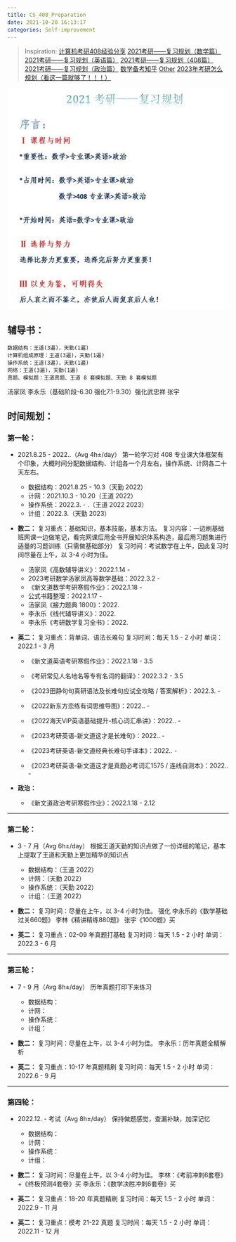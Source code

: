 ```yaml
---
title: CS_408_Preparation
date: 2021-10-20 16:13:17
categories: Self-improvement
---
```

> Inspiration: [计算机考研408经验分享](https://www.bilibili.com/read/cv1390434)
[2021考研——复习规划（数学篇）](https://zhuanlan.zhihu.com/p/110640156)
[2021考研——复习规划（英语篇）](https://zhuanlan.zhihu.com/p/109547391)
[2021考研——复习规划（408篇）](https://zhuanlan.zhihu.com/p/122469340)
[2021考研——复习规划（政治篇）](https://zhuanlan.zhihu.com/p/122469340)
[数学备考知乎](https://www.zhihu.com/question/438313878)
[Other](https://www.cxyzjd.com/article/qq_41618424/105847208#__2021_54)
[2023年考研怎么规划（看这一篇就够了！！！）](https://zhuanlan.zhihu.com/p/357275062)

![](/images/CS_408.jpg)


## 辅导书：
	数据结构：王道(3遍)，天勤(1遍)
	计算机组成原理：王道(3遍)，天勤(1遍)
	操作系统：王道(3遍)，天勤(1遍)
	网络：王道(3遍)，天勤(1遍)
	真题、模拟题：王道真题、王道 8 套模拟题、天勤 8 套模拟题
汤家凤 李永乐（基础阶段-6.30 强化7.1-9.30）强化武忠祥 张宇


## 时间规划：
### 第一轮：
- 2021.8.25 - 2022..（Avg 4h±/day）
第一轮学习对 408 专业课大体框架有个印象，大概时间分配数据结构、计组各一个月左右，操作系统、计网各二十天左右。
	- 数据结构：2021.8.25 - 10.3（天勤 2022）
	- 计网：2021.10.3 - 10.20（王道 2022）
	- 操作系统：2022.3. - .（王道 2022 2023）
	- 计组：2022.3.（天勤 2023）


- **数二：**
复习重点：基础知识，基本技能，基本方法。
复习内容：一边刷基础班网课一边做笔记，看完网课后用全书开展知识体系构造，最后用习题集进行适量的习题训练（只需做基础部分）
复习时间：考试数学在上午，因此复习时间尽量在上午，以 3-4 小时为佳。
	- 汤家凤《高数辅导讲义》：2022.1.14 - 
	- 2023考研数学汤家凤高等数学基础：2022.3.2 - 
	- 《新文道数学考研寒假作业》：2022.1.18 - 
	- 公式书籍整理：2022.1.17 - 
	- 汤家凤《接力题典 1800》：2022.
	- 李永乐《线代辅导讲义》：2022.
	- 李永乐《考研数学复习全书》：2022.


- **英二：**
复习重点：背单词、语法长难句
复习时间：每天 1.5 - 2 小时
单词：2022.1 - 3 月
	- 《新文道英语考研寒假作业》：2022.1.18 - 3.5
	- 《考研常见人名地名等专有名词的翻译》：2022.3.2 - 3.5
	- 《2023田静句句真研语法及长难句应试全攻略 / 答案解析》：2022.3. - 
	- 《2022新东方恋练有词思维导图》：2022.. - 

	- 《2022海天VIP英语基础提升-核心词汇串讲》：2022.. - 
	- 《2023考研英语-新文道这才是长难句》：2022.. - 
	- 《2023考研英语-新文道经典长难句手译本》：2022.. - 
	- 《2023考研英语-新文道这才是真题必考词汇1575 / 连线自测本》：2022.. - 


- **政治：**
	- 《新文道政治考研寒假作业》：2022.1.18 - 2.12

---

### 第二轮：
- 3 - 7 月（Avg 6h±/day）
	根据王道天勤的知识点做了一份详细的笔记，基本上提取了王道和天勤上更加精华的知识点
	- 数据结构：（王道 2022）
	- 计网：（天勤 2022）
	- 操作系统：（天勤 2022）
	- 计组：（王道 2022）

- **数二：**
复习时间：尽量在上午，以 3-4 小时为佳。
强化 李永乐的《数学基础过关660题》
李林《精讲精练880题》
张宇《1000题》买

- **英二：**
复习重点：02-09 年真题打基础
复习时间：每天 1.5 - 2 小时
单词：2022.3 - 6 月

---

### 第三轮：
- 7 - 9 月（Avg 8h±/day）
	历年真题打印下来练习
	- 数据结构：
	- 计网：
	- 操作系统：
	- 计组：

- **数二：**
复习时间：尽量在上午，以 3-4 小时为佳。
李永乐：历年真题全精解析

- **英二：**
复习重点：10-17 年真题精刷
复习时间：每天 1.5 - 2 小时
单词：2022.6 - 9 月

---

### 第四轮：
- 2022.12. - 考试（Avg 8h±/day）
	保持做题感觉，查漏补缺，加深记忆
	- 数据结构：
	- 计网：
	- 操作系统：
	- 计组：

- **数二：**
复习时间：尽量在上午，以 3-4 小时为佳。
李林：《考前冲刺6套卷》+《终极预测4套卷》买
李永乐：《数学决胜冲刺6套卷》买

- **英二：**
复习重点：18-20 年真题精刷
复习时间：每天 1.5 - 2 小时
单词：2022.9 - 11 月

- **英二：**
复习重点：模考 21-22 真题
复习时间：每天 1.5 - 2 小时
单词：2022.11 - 12 月

